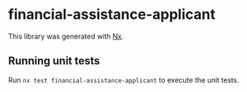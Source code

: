 # financial-assistance-applicant

This library was generated with [Nx](https://nx.dev).

## Running unit tests

Run `nx test financial-assistance-applicant` to execute the unit tests.
